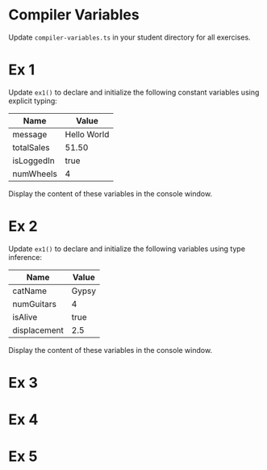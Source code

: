 # Compiler Variables
Update `compiler-variables.ts` in your student directory for all exercises.

# Ex 1
Update `ex1()` to declare and initialize the following constant variables using explicit typing:

|Name        |Value       |
|------------|------------|
|message     |Hello World |
|totalSales  |51.50       |
|isLoggedIn  |true        |
|numWheels   |4           |

Display the content of these variables in the console window.

# Ex 2
Update `ex1()` to declare and initialize the following variables using type inference:

|Name        |Value       |
|------------|------------|
|catName     |Gypsy       |
|numGuitars  |4           |
|isAlive     |true        |
|displacement|2.5         |

Display the content of these variables in the console window.

# Ex 3


# Ex 4


# Ex 5

